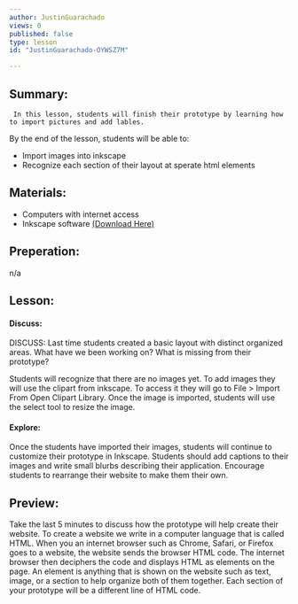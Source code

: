 ```yaml
---
author: JustinGuarachado
views: 0
published: false
type: lesson
id: "JustinGuarachado-OYWSZ7M"

---
```


## Summary:
	 In this lesson, students will finish their prototype by learning how to import pictures and add lables.
By the end of the lesson, students will be able to:
- Import images into inkscape
-  Recognize each section of their layout at sperate html elements

## Materials:
- Computers with internet access
- Inkscape software [(Download Here)](http://inkscape.org/en/download/) 


## Preperation:
n/a

## Lesson:
#### Discuss:
DISCUSS: Last time students created a basic layout with distinct organized areas. What have we been working on? What is missing from their prototype?

Students will recognize that there are no images yet. To add images they will use the clipart from inkscape. To access it they will go to File > Import From Open Clipart Library. Once the image is imported, students will use the select tool to resize the image.

#### Explore:
Once the students have imported their images, students will continue to customize their prototype in Inkscape. Students should add captions to their images and write small blurbs describing their application. Encourage students to rearrange their website to make them their own.


## Preview:
Take the last 5 minutes to discuss how the prototype will help create their website. To create a website we write in a computer language that is called HTML. When you an internet browser such as Chrome, Safari, or Firefox goes to a website, the website sends the browser HTML code. The internet browser then deciphers the code and displays HTML as elements on the page. An element is anything that is shown on the website such as text, image, or a section to help organize both of them together. Each section of your prototype will be a different line of HTML code.

